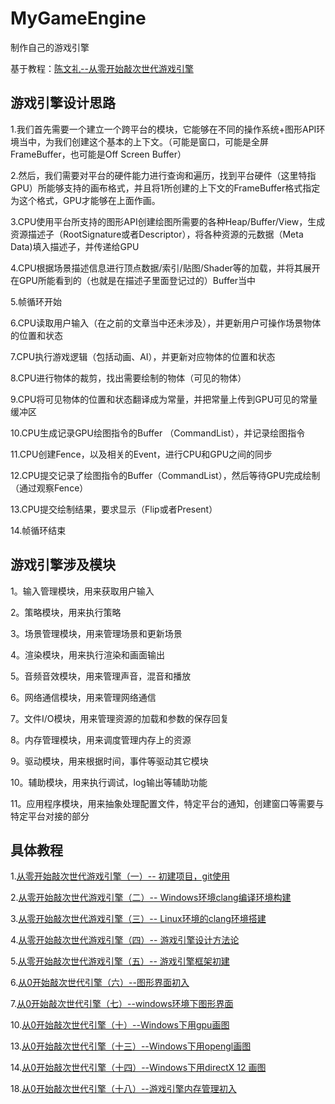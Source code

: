 # MyGameEngine

制作自己的游戏引擎

基于教程：[陈文礼--从零开始敲次世代游戏引擎](https://zhuanlan.zhihu.com/c_119702958)


## 游戏引擎设计思路

1.我们首先需要一个建立一个跨平台的模块，它能够在不同的操作系统+图形API环境当中，为我们创建这个基本的上下文。（可能是窗口，可能是全屏FrameBuffer，也可能是Off Screen Buffer）

2.然后，我们需要对平台的硬件能力进行查询和遍历，找到平台硬件（这里特指GPU）所能够支持的画布格式，并且将1所创建的上下文的FrameBuffer格式指定为这个格式，GPU才能够在上面作画。

3.CPU使用平台所支持的图形API创建绘图所需要的各种Heap/Buffer/View，生成资源描述子（RootSignature或者Descriptor），将各种资源的元数据（Meta Data)填入描述子，并传递给GPU

4.CPU根据场景描述信息进行顶点数据/索引/贴图/Shader等的加载，并将其展开在GPU所能看到的（也就是在描述子里面登记过的）Buffer当中

5.帧循环开始

6.CPU读取用户输入（在之前的文章当中还未涉及），并更新用户可操作场景物体的位置和状态

7.CPU执行游戏逻辑（包括动画、AI），并更新对应物体的位置和状态

8.CPU进行物体的裁剪，找出需要绘制的物体（可见的物体）

9.CPU将可见物体的位置和状态翻译成为常量，并把常量上传到GPU可见的常量缓冲区

10.CPU生成记录GPU绘图指令的Buffer （CommandList），并记录绘图指令

11.CPU创建Fence，以及相关的Event，进行CPU和GPU之间的同步

12.CPU提交记录了绘图指令的Buffer（CommandList），然后等待GPU完成绘制（通过观察Fence）

13.CPU提交绘制结果，要求显示（Flip或者Present）

14.帧循环结束


## 游戏引擎涉及模块

1。输入管理模块，用来获取用户输入

2。策略模块，用来执行策略

3。场景管理模块，用来管理场景和更新场景

4。渲染模块，用来执行渲染和画面输出

5。音频音效模块，用来管理声音，混音和播放

6。网络通信模块，用来管理网络通信

7。文件I/O模块，用来管理资源的加载和参数的保存回复

8。内存管理模块，用来调度管理内存上的资源

9。驱动模块，用来根据时间，事件等驱动其它模块

10。辅助模块，用来执行调试，log输出等辅助功能

11。应用程序模块，用来抽象处理配置文件，特定平台的通知，创建窗口等需要与特定平台对接的部分




## 具体教程



1.[从零开始敲次世代游戏引擎（一）-- 初建项目，git使用](https://zhuanlan.zhihu.com/p/28589792)


2.[从零开始敲次世代游戏引擎（二）-- Windows环境clang编译环境构建](https://zhuanlan.zhihu.com/p/28598462)


3.[从零开始敲次世代游戏引擎（三）-- Linux环境的clang环境搭建](https://zhuanlan.zhihu.com/p/28619982)



4.[从零开始敲次世代游戏引擎（四）-- 游戏引擎设计方法论](https://zhuanlan.zhihu.com/p/28615565)


5.[从零开始敲次世代游戏引擎（五）-- 游戏引擎框架初建](https://zhuanlan.zhihu.com/p/28619982)


6.[从0开始敲次世代引擎（六）--图形界面初入](https://zhuanlan.zhihu.com/p/28633100)

7.[从0开始敲次世代引擎（七）--windows环境下图形界面](https://zhuanlan.zhihu.com/p/28641118)

10.[从0开始敲次世代引擎（十）--Windows下用gpu画图](https://zhuanlan.zhihu.com/p/28711014)

13.[从0开始敲次世代引擎（十三）--Windows下用opengl画图](https://zhuanlan.zhihu.com/p/28800368)

14.[从0开始敲次世代引擎（十四）--Windows下用directX 12 画图](https://zhuanlan.zhihu.com/p/28809434)

18.[从0开始敲次世代引擎（十八）--游戏引擎内存管理初入](https://zhuanlan.zhihu.com/p/29023579)






